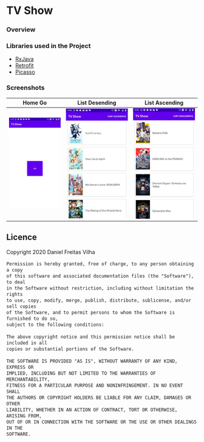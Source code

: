 # TV Show

### Overview


### Libraries used in the Project
- [RxJava](https://github.com/ReactiveX/RxAndroid)
- [Retrofit](https://square.github.io/retrofit/)
- [Picasso](https://square.github.io/picasso/)

### Screenshots
Home Go | List Desending | List Ascending
--- | --- | ---
![Image 01](/images/Screenshot_01.jpg) | ![Image 01](/images/Screenshot_02.jpg) | ![Image 03](/images/Screenshot_03.jpg)

## Licence
Copyright 2020 Daniel Freitas Vilha
```
Permission is hereby granted, free of charge, to any person obtaining a copy
of this software and associated documentation files (the "Software"), to deal
in the Software without restriction, including without limitation the rights
to use, copy, modify, merge, publish, distribute, sublicense, and/or sell copies
of the Software, and to permit persons to whom the Software is furnished to do so,
subject to the following conditions:

The above copyright notice and this permission notice shall be included in all
copies or substantial portions of the Software.

THE SOFTWARE IS PROVIDED "AS IS", WITHOUT WARRANTY OF ANY KIND, EXPRESS OR
IMPLIED, INCLUDING BUT NOT LIMITED TO THE WARRANTIES OF MERCHANTABILITY,
FITNESS FOR A PARTICULAR PURPOSE AND NONINFRINGEMENT. IN NO EVENT SHALL
THE AUTHORS OR COPYRIGHT HOLDERS BE LIABLE FOR ANY CLAIM, DAMAGES OR OTHER
LIABILITY, WHETHER IN AN ACTION OF CONTRACT, TORT OR OTHERWISE, ARISING FROM,
OUT OF OR IN CONNECTION WITH THE SOFTWARE OR THE USE OR OTHER DEALINGS IN THE
SOFTWARE.
```
